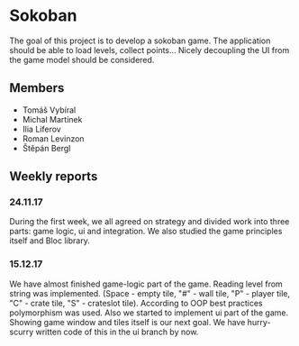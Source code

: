 # Sokoban

The goal of this project is to develop a sokoban game. The application should be able to load levels, collect points... Nicely decoupling the UI from the game model should be considered.

## Members

* Tomáš Vybíral
* Michal Martinek
* Ilia Liferov
* Roman Levinzon
* Štěpán Bergl

## Weekly reports

### 24.11.17

During the first week, we all agreed on strategy and divided work into three parts: game logic, ui and integration. We also studied the game principles itself and Bloc library. 


### 15.12.17

We have almost finished game-logic part of the game. Reading level from string was implemented. (Space - empty tile, "#" - wall tile, "P" - player tile, "C" - crate tile, "S" - crateslot tile). According to OOP best practices polymorphism was used.
Also we started to implement ui part of the game. Showing game window and tiles itself is our next goal. We have hurry-scurry written code of this in the ui branch by now.
